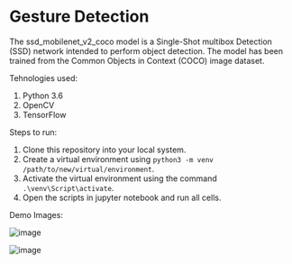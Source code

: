 # Gesture Detection


The ssd_mobilenet_v2_coco model is a Single-Shot multibox Detection (SSD) network intended to perform object detection. The model has been trained from the Common Objects in Context (COCO) image dataset.

Tehnologies used:
1. Python 3.6
2. OpenCV
3. TensorFlow

Steps to run:
1. Clone this repository into your local system.
2. Create a virtual environment using `python3 -m venv /path/to/new/virtual/environment`.
3. Activate the virtual environment using the command `.\venv\Script\activate`.
4. Open the scripts in jupyter notebook and run all cells.

Demo Images:

![image](https://user-images.githubusercontent.com/59208977/182324327-84871c8b-8db3-4574-bb45-ad2cf8112639.png)

![image](https://user-images.githubusercontent.com/59208977/182684389-33d5cc93-6d45-42d7-8711-bd671e3574d3.png)

